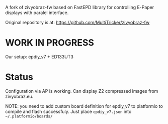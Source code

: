 A fork of zivyobraz-fw based on FastEPD library for controlling E-Paper displays with paralel interface.

Original repository is at: https://github.com/MultiTricker/zivyobraz-fw


# WORK IN PROGRESS

Our setup: epdiy_v7 + ED133UT3


# Status

Configuration via AP is working.
Can display Z2 compressed images from zivyobraz.eu.


NOTE: you need to add custom board definition for epdiy_v7 to platformio to compile and flash successfuly.
      Just place `epdiy_v7.json` into `~/.platformio/boards/`


<!-- # Živý obraz - firmware

Vítejte v repozitáři projektu Živý obraz s firmwarem pro vývojové desky založené na ESP32/ESP32-S3. Živý obraz slouží pro krmení ePaper/e-Ink displejů obrazovými daty z webového serveru ať už jde o bitmapu nebo o vlastní formát.

  * Základní informace najdete na webu projektu: https://zivyobraz.eu/
  * Konkrétní informace ohledně zprovoznění jsou v dokumentaci na adrese: https://wiki.zivyobraz.eu/

**V dokumentaci také naleznete předkompilovaný firmware k flashnutí pro několik nejběžnějších typů ePaperů nebo můžete využít webový instalátor pod prohlížeči Edge/Chrome na adrese: https://zivyobraz.eu/?page=instalace**
**Výchozí heslo pro Wi-Fi, kterou po nahrátí FW deska vysílá, je: _zivyobraz_**

----

Ve zkratce k vlastní kompilaci a nastavení v kódu firmwaru:

Budete potřebovat mít nainstalované následující knihovny:
> zinggjm/GxEPD2@^1.6.0
> adafruit/Adafruit GFX Library@^1.11.9
>	madhephaestus/ESP32AnalogRead@^0.3.0
>	adafruit/Adafruit SHT4x Library@^1.0.3
>	adafruit/Adafruit BME280 Library@^2.2.4
>	sparkfun/SparkFun SCD4x Arduino Library@^1.1.2

V kódu _**main.cpp**_ nezapomeňte odkomentovat:
1. Typ použité desky (ESPink_V2, ES3ink, ...)
2. Plánujete-li připojit jedno z podorovaných čidel přes uŠup pro vyčítání teploty, vlhkosti a tlaku/CO2 a zasílání hodnot na server, odkomentujte:
> //#define SENSOR
3. Typ displeje. V případě GRAYSCALE musíte z platformio.ini vyhodit "zinggjm/GxEPD2" (stačí zakomentovat), jinak dojde ke kolizi knihoven a kód nebude funkční. V tom případě se využije "lib/GxEPD2_4G". Pro ostatní displeje (BW, 3C, 7C) nechte zinggjm/GxEPD2 aktivní, s 4G verzí nic dělat nemusíte.
> #define TYPE_BW // black and white  
> //#define TYPE_3C // 3 colors - black, white and red/yellow  
> //#define TYPE_GRAYSCALE // grayscale - 4 colors  
> //#define TYPE_7C // 7 colors
4. Odkomentujte definici konkrétního ePaperu, který zprovozňujete. Od řádku 86 začíná tato sekce a je potřeba zvolit konkrétní displej, např.:
> // BW  
> //#define D_GDEY0213B7    // 122x250, 2.13"  
> //#define D_GDEW042T2     // 400x300, 4.2"  
> #define D_GDEW075T7     // 800x480, 7.5"  

Po úspěšní kompilaci a flashnutí desky pokračujte v dokumentaci "Oživení vlastního ePaperu":  
https://wiki.zivyobraz.eu/doku.php?id=start#oziveni_vlastniho_epaperu -->
